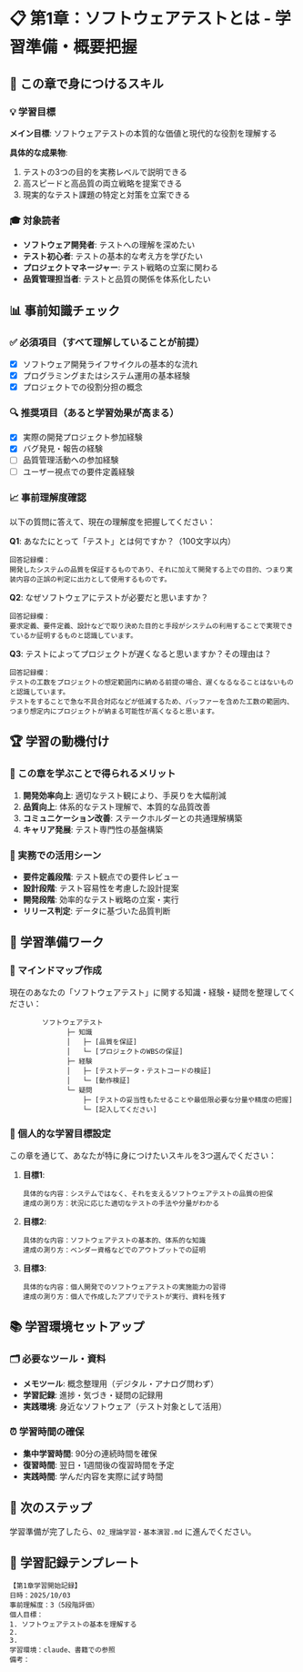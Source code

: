 # 📋 第1章：ソフトウェアテストとは - 学習準備・概要把握

## 🎯 この章で身につけるスキル

### 💡 学習目標
**メイン目標**: ソフトウェアテストの本質的な価値と現代的な役割を理解する

**具体的な成果物**:
1. テストの3つの目的を実務レベルで説明できる
2. 高スピードと高品質の両立戦略を提案できる
3. 現実的なテスト課題の特定と対策を立案できる

### 🎓 対象読者
- **ソフトウェア開発者**: テストへの理解を深めたい
- **テスト初心者**: テストの基本的な考え方を学びたい  
- **プロジェクトマネージャー**: テスト戦略の立案に関わる
- **品質管理担当者**: テストと品質の関係を体系化したい

## 📊 事前知識チェック

### ✅ 必須項目（すべて理解していることが前提）
- [x] ソフトウェア開発ライフサイクルの基本的な流れ
- [x] プログラミングまたはシステム運用の基本経験
- [x] プロジェクトでの役割分担の概念

### 🔍 推奨項目（あると学習効果が高まる）
- [x] 実際の開発プロジェクト参加経験
- [x] バグ発見・報告の経験
- [ ] 品質管理活動への参加経験
- [ ] ユーザー視点での要件定義経験

### 📈 事前理解度確認
以下の質問に答えて、現在の理解度を把握してください：

**Q1**: あなたにとって「テスト」とは何ですか？（100文字以内）
```
回答記録欄：
開発したシステムの品質を保証するものであり、それに加えて開発する上での目的、つまり実装内容の正誤の判定に出力として使用するものです。

```

**Q2**: なぜソフトウェアにテストが必要だと思いますか？
```
回答記録欄：
要求定義、要件定義、設計などで取り決めた目的と手段がシステムの利用することで実現できているか証明するものと認識しています。

```

**Q3**: テストによってプロジェクトが遅くなると思いますか？その理由は？
```
回答記録欄：
テストの工数をプロジェクトの想定範囲内に納める前提の場合、遅くなるなることはないものと認識しています。
テストをすることで急な不具合対応などが低減するため、バッファーを含めた工数の範囲内、つまり想定内にプロジェクトが納まる可能性が高くなると思います。

```

## 🏆 学習の動機付け

### 🌟 この章を学ぶことで得られるメリット
1. **開発効率向上**: 適切なテスト観により、手戻りを大幅削減
2. **品質向上**: 体系的なテスト理解で、本質的な品質改善
3. **コミュニケーション改善**: ステークホルダーとの共通理解構築
4. **キャリア発展**: テスト専門性の基盤構築

### 💼 実務での活用シーン
- **要件定義段階**: テスト観点での要件レビュー
- **設計段階**: テスト容易性を考慮した設計提案
- **開発段階**: 効率的なテスト戦略の立案・実行
- **リリース判定**: データに基づいた品質判断

## 🎲 学習準備ワーク

### 📝 マインドマップ作成
現在のあなたの「ソフトウェアテスト」に関する知識・経験・疑問を整理してください：

```
        ソフトウェアテスト
              ├─ 知識
              │   ├─ [品質を保証]
              │   └─ [プロジェクトのWBSの保証]
              ├─ 経験  
              │   ├─ [テストデータ・テストコードの検証]
              │   └─ [動作検証]
              └─ 疑問
                  ├─ [テストの妥当性もたせることや最低限必要な分量や精度の把握]
                  └─ [記入してください]
```

### 🎯 個人的な学習目標設定
この章を通じて、あなたが特に身につけたいスキルを3つ選んでください：

1. **目標1**: 
   ```
   具体的な内容：システムではなく、それを支えるソフトウェアテストの品質の担保
   達成の測り方：状況に応じた適切なテストの手法や分量がわかる
   ```

2. **目標2**: 
   ```
   具体的な内容：ソフトウェアテストの基本的、体系的な知識
   達成の測り方：ベンダー資格などでのアウトプットでの証明
   ```

3. **目標3**: 
   ```
   具体的な内容：個人開発でのソフトウェアテストの実施能力の習得
   達成の測り方：個人で作成したアプリでテストが実行、資料を残す
   ```

## 📚 学習環境セットアップ

### 🗂️ 必要なツール・資料
- **メモツール**: 概念整理用（デジタル・アナログ問わず）
- **学習記録**: 進捗・気づき・疑問の記録用
- **実践環境**: 身近なソフトウェア（テスト対象として活用）

### ⏰ 学習時間の確保
- **集中学習時間**: 90分の連続時間を確保
- **復習時間**: 翌日・1週間後の復習時間を予定
- **実践時間**: 学んだ内容を実際に試す時間

## 🔄 次のステップ
学習準備が完了したら、`02_理論学習・基本演習.md` に進んでください。

## 📝 学習記録テンプレート
```
【第1章学習開始記録】
日時：2025/10/03
事前理解度：3（5段階評価）
個人目標：
1. ソフトウェアテストの基本を理解する
2. 
3. 
学習環境：claude、書籍での参照
備考：
```
